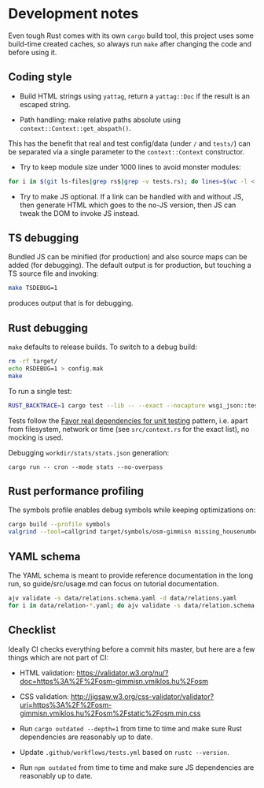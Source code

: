 # Development notes

Even tough Rust comes with its own `cargo` build tool, this project uses some build-time created
caches, so always run `make` after changing the code and before using it.

## Coding style

- Build HTML strings using `yattag`, return a `yattag::Doc` if the result is an escaped string.

- Path handling: make relative paths absolute using `context::Context::get_abspath()`.

This has the benefit that real and test config/data (under `/` and `tests/`) can be separated via a
single parameter to the `context::Context` constructor.

- Try to keep module size under 1000 lines to avoid monster modules:

```bash
for i in $(git ls-files|grep rs$|grep -v tests.rs); do lines=$(wc -l < $i); if [ $lines -gt 1000 ]; then echo "$i is too large: $lines lines"; fi; done
```

- Try to make JS optional. If a link can be handled with and without JS, then generate HTML which
  goes to the no-JS version, then JS can tweak the DOM to invoke JS instead.

## TS debugging

Bundled JS can be minified (for production) and also source maps can be added (for debugging). The
default output is for production, but touching a TS source file and invoking:

```bash
make TSDEBUG=1
```

produces output that is for debugging.

## Rust debugging

`make` defaults to release builds. To switch to a debug build:

```bash
rm -rf target/
echo RSDEBUG=1 > config.mak
make
```

To run a single test:

```bash
RUST_BACKTRACE=1 cargo test --lib -- --exact --nocapture wsgi_json::tests::test_missing_streets_update_result_json
```

Tests follow the [Favor real dependencies for unit
testing](https://stackoverflow.blog/2022/01/03/favor-real-dependencies-for-unit-testing/) pattern,
i.e. apart from filesystem, network or time (see `src/context.rs` for the exact list), no mocking is
used.

Debugging `workdir/stats/stats.json` generation:

```
cargo run -- cron --mode stats --no-overpass
```

## Rust performance profiling

The symbols profile enables debug symbols while keeping optimizations on:

```bash
cargo build --profile symbols
valgrind --tool=callgrind target/symbols/osm-gimmisn missing_housenumbers budapest_11
```

## YAML schema

The YAML schema is meant to provide reference documentation in the long run, so guide/src/usage.md can
focus on tutorial documentation.

```bash
ajv validate -s data/relations.schema.yaml -d data/relations.yaml
for i in data/relation-*.yaml; do ajv validate -s data/relation.schema.yaml -d $i || break; done
```

## Checklist

Ideally CI checks everything before a commit hits master, but here are a few
things which are not part of CI:

- HTML validation: <https://validator.w3.org/nu/?doc=https%3A%2F%2Fosm-gimmisn.vmiklos.hu%2Fosm>

- CSS validation:
  <http://jigsaw.w3.org/css-validator/validator?uri=https%3A%2F%2Fosm-gimmisn.vmiklos.hu%2Fosm%2Fstatic%2Fosm.min.css>

- Run `cargo outdated --depth=1` from time to time and make sure Rust dependencies are reasonably up to date.

- Update `.github/workflows/tests.yml` based on `rustc --version`.

- Run `npm outdated` from time to time and make sure JS dependencies are reasonably up to date.
